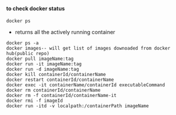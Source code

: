 #### to check docker status
```
docker ps
```
* returns all the actively running container

```
docker ps -a
docker images-- will get list of images downoaded from docker hub(public repo)
docker pull imageName:tag
docker run -it imageName:tag
docker run -d imageName:tag
docker kill containerId/containerName
docker restart containerId/containerName
docker exec -it containerName/containerId executableCommand
docker rm containerId/containerName
docker rm -f containerId/containerName-it
docker rmi -f imageId
docker run -itd -v localpath:/containerPath imageName 

```
